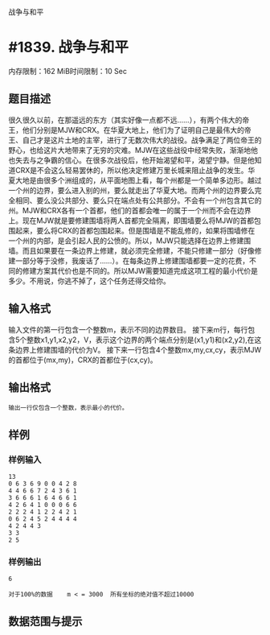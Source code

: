 战争与和平

# #1839. 战争与和平

内存限制：162 MiB时间限制：10 Sec

## 题目描述

很久很久以前，在那遥远的东方（其实好像一点都不远……），有两个伟大的帝王，他们分别是MJW和CRX。在华夏大地上，他们为了证明自己是最伟大的帝王、自己才是这片土地的主宰，进行了无数次伟大的战役。战争满足了两位帝王的野心，也给这片大地带来了无穷的灾难。MJW在这些战役中经常失败，渐渐地他也失去与之争霸的信心。在很多次战役后，他开始渴望和平，渴望宁静。但是他知道CRX是不会这么轻易罢休的，所以他决定修建万里长城来阻止战争的发生。华夏大地是由很多个洲组成的，从平面地图上看，每个州都是一个简单多边形。越过一个州的边界，要么进入别的州，要么就走出了华夏大地。而两个州的边界要么完全相同、要么没公共部分、要么只在端点处有公共部分。不会有一个州包含其它的州。MJW和CRX各有一个首都，他们的首都会唯一的属于一个州而不会在边界上。现在MJW就是要修建围墙将两人首都完全隔离，即围墙要么将MJW的首都包围起来，要么将CRX的首都包围起来。但是围墙是不能乱修的，如果将围墙修在一个州的内部，是会引起人民的公愤的。所以，MJW只能选择在边界上修建围墙。而且如果要在一条边界上修建，就必须完全修建，不能只修建一部分（好像修建一部分等于没修，我废话了……）。在每条边界上修建围墙都要一定的花费，不同的修建方案其代价也是不同的。所以MJW需要知道完成这项工程的最小代价是多少。不用说，你逃不掉了，这个任务还得交给你。

## 输入格式

输入文件的第一行包含一个整数m，表示不同的边界数目。
接下来m行，每行包含5个整数x1,y1,x2,y2，V，表示这个边界的两个端点分别是(x1,y1)和(x2,y2),在这条边界上修建围墙的代价为V。
接下来一行包含4个整数mx,my,cx,cy，表示MJW的首都位于(mx,my)，CRX的首都位于(cx,cy)。

## 输出格式

    输出一行仅包含一个整数，表示最小的代价。

## 样例

### 样例输入

    
    13
    0 6 3 6 9 0 0 4 2 8
    4 4 6 6 7 2 4 3 6 1
    3 6 6 6 1 6 4 6 6 1
    4 2 6 4 1 0 0 0 6 6
    2 2 2 4 1 2 2 4 2 1
    0 6 2 4 5 2 4 4 4 4
    4 2 4 4 3
    3 3
    2 5
    
    
    

### 样例输出

    
    6
    
    对于100%的数据    m < = 3000  所有坐标的绝对值不超过10000
    
    

## 数据范围与提示
